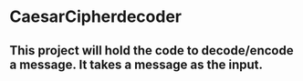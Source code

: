 # CaesarCipherdecoder

## This project will hold the code to decode/encode a message. It takes a message as the input.